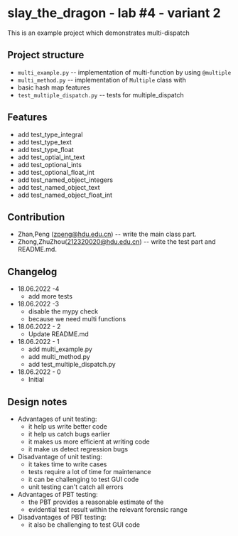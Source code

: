 # slay_the_dragon - lab #4 - variant 2

This is an example project which demonstrates multi-dispatch

## Project structure

- `multi_example.py` -- implementation of multi-function by using `@multiple`
- `multi_method.py` -- implementation of `Multiple` class with
- basic hash map features
- `test_multiple_dispatch.py` -- tests for multiple_dispatch

## Features

- add test_type_integral
- add test_type_text
- add test_type_float
- add test_optial_int_text
- add test_optional_ints
- add test_optional_float_int
- add test_named_object_integers
- add test_named_object_text
- add test_named_object_float_int

## Contribution

- Zhan,Peng (zpeng@hdu.edu.cn) -- write the main class part.
- Zhong,ZhuZhou(212320020@hdu.edu.cn) -- write the test part and README.md.

## Changelog

- 18.06.2022 -4
  - add more tests
- 18.06.2022 -3
  - disable the mypy check
  - because we need multi functions
- 18.06.2022 - 2
  - Update README.md
- 18.06.2022 - 1
  - add multi_example.py
  - add multi_method.py
  - add test_multiple_dispatch.py
- 18.06.2022 - 0
  - Initial

## Design notes

- Advantages of unit testing:
  - it help us write better code
  - it help us catch bugs earlier
  - it makes us more efficient at writing code
  - it make us detect regression bugs
- Disadvantage of unit testing:
  - it takes time to write cases
  - tests require a lot of time for maintenance
  - it can be challenging to test GUI code
  - unit testing can't catch all errors
- Advantages of PBT testing:
  - the PBT provides a reasonable estimate of the
  - evidential test result within the relevant forensic range
- Disadvantages of PBT testing:
  - it also be challenging to test GUI code
